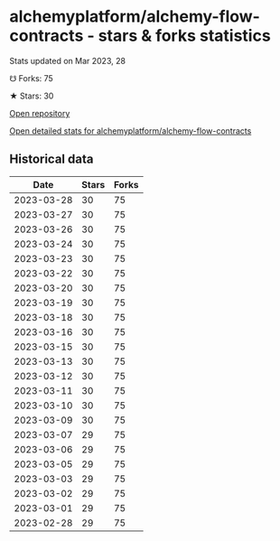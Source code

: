 # alchemyplatform/alchemy-flow-contracts - stars & forks statistics

Stats updated on Mar 2023, 28

☋ Forks: 75

★ Stars: 30

[Open repository](https://github.com/alchemyplatform/alchemy-flow-contracts)

[Open detailed stats for alchemyplatform/alchemy-flow-contracts](https://reviewgithub.com/rep/alchemyplatform/alchemy-flow-contracts)

## Historical data
| Date | Stars | Forks |
|------|-------|-------|
| 2023-03-28 | 30 | 75 | 
| 2023-03-27 | 30 | 75 | 
| 2023-03-26 | 30 | 75 | 
| 2023-03-24 | 30 | 75 | 
| 2023-03-23 | 30 | 75 | 
| 2023-03-22 | 30 | 75 | 
| 2023-03-20 | 30 | 75 | 
| 2023-03-19 | 30 | 75 | 
| 2023-03-18 | 30 | 75 | 
| 2023-03-16 | 30 | 75 | 
| 2023-03-15 | 30 | 75 | 
| 2023-03-13 | 30 | 75 | 
| 2023-03-12 | 30 | 75 | 
| 2023-03-11 | 30 | 75 | 
| 2023-03-10 | 30 | 75 | 
| 2023-03-09 | 30 | 75 | 
| 2023-03-07 | 29 | 75 | 
| 2023-03-06 | 29 | 75 | 
| 2023-03-05 | 29 | 75 | 
| 2023-03-03 | 29 | 75 | 
| 2023-03-02 | 29 | 75 | 
| 2023-03-01 | 29 | 75 | 
| 2023-02-28 | 29 | 75 | 

